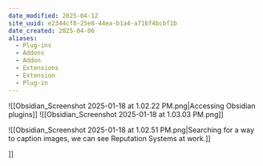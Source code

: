 ```yaml
---
date_modified: 2025-04-12
site_uuid: e2344cf8-25e8-44ea-b1a4-a716f4bcbf1b
date_created: 2025-04-06
aliases:
  - Plug-ins
  - Addons
  - Addon
  - Extensions
  - Extension
  - Plug-in
---
```


![[Obsidian_Screenshot 2025-01-18 at 1.02.22 PM.png|Accessing Obsidian plugins]]
![[Obsidian_Screenshot 2025-01-18 at 1.03.03 PM.png]]

![[Obsidian_Screenshot 2025-01-18 at 1.02.51 PM.png|Searching for a way to caption images, we can see Reputation Systems at work.]]


]]